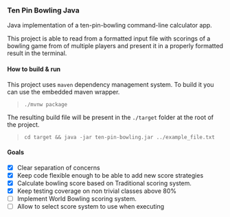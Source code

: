 ### Ten Pin Bowling Java

Java implementation of a ten-pin-bowling command-line calculator app.

This project is able to read from a formatted input file with scorings of a bowling game from of multiple players and
present it in a properly formatted result in the terminal.

#### How to build & run

This project uses `maven` dependency management system. To build it you can use the embedded maven wrapper.

> `./mvnw package`

The resulting build file will be present in the `./target` folder at the root of the project.
> `cd target && java -jar ten-pin-bowling.jar ../example_file.txt`


#### Goals

- [x] Clear separation of concerns
- [x] Keep code flexible enough to be able to add new score strategies
- [x] Calculate bowling score based on Traditional scoring system.
- [x] Keep testing coverage on non trivial classes above 80%
- [ ] Implement World Bowling scoring system.
- [ ] Allow to select score system to use when executing
